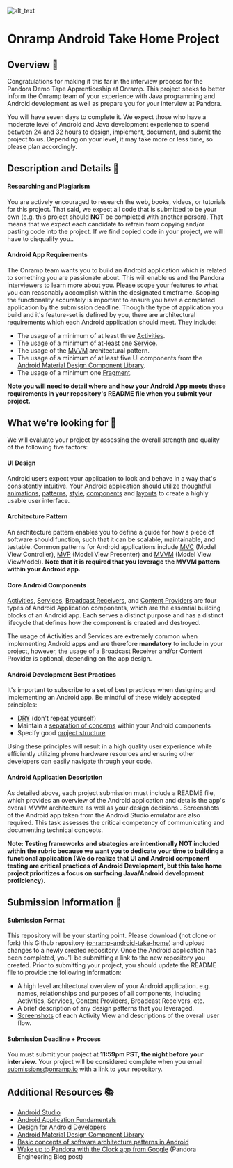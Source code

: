 ![alt_text](https://s2-cdn.greenhouse.io/external_greenhouse_job_boards/logos/400/173/100/resized/Onramp_final_logo_for_twitter___instagram.jpg?1548972880 "image_tooltip")

# Onramp Android Take Home Project 

## Overview 🤖

Congratulations for making it this far in the interview process for the Pandora Demo Tape Apprenticeship at Onramp. This project seeks to better inform the Onramp team of your experience with Java programming and Android development as well as prepare you for your interview at Pandora. 

You will have seven days to complete it. We expect those who have a moderate level of Android and Java development experience to spend between 24 and 32 hours to design, implement, document, and submit the project to us. Depending on your level, it may take more or less time, so please plan accordingly.

## Description and Details 🔎

#### Researching and Plagiarism

You are actively encouraged to research the web, books, videos, or tutorials for this project. That said, we expect all code that is submitted to be your own (e.g. this project should **NOT** be completed with another person). That means that we expect each candidate to refrain from copying and/or pasting code into the project. If we find copied code in your project, we will have to disqualify you.. 

#### Android App Requirements

The Onramp team wants you to build an Android application which is related to something you are passionate about. This will enable us and the Pandora interviewers to learn more about you. Please scope your features to what you can reasonably accomplish within the designated timeframe. Scoping the functionality accurately is important to ensure you have a completed application by the submission deadline. Though the type of application you build and it's feature-set is defined by you, there are architectural requirements which each Android application should meet. They include:

*   The usage of a minimum of at least three [Activities](https://developer.android.com/guide/components/activities). 
*   The usage of a minimum of at-least one [Service](https://developer.android.com/guide/components/services).
*   The usage of the [MVVM](https://medium.com/@husayn.hakeem/android-by-example-mvvm-data-binding-introduction-part-1-6a7a5f388bf7) architectural pattern.
*   The usage of a minimum of at least five UI components from the [Android Material Design Component Library](https://material.io/design/components/bottom-navigation.html).
*   The usage of a minimum one [Fragment](https://developer.android.com/guide/components/fragments).

**Note you will need to detail where and how your Android App meets these requirements in your repository's  README file when you submit your project.**

## What we're looking for 🌟

We will evaluate your project by assessing the overall strength and quality of the following five factors: 

#### UI Design

Android users expect your application to look and behave in a way that's consistently intuitive. Your Android application should utilize thoughtful [animations](https://material.io/design/motion/), [patterns](https://material.io/design/), [style](https://material.io/design/color/), [components](https://material.io/design/components/) and [layouts](https://material.io/design/layout/understanding-layout.html) to create a highly usable user interface.

#### Architecture Pattern

An architecture pattern enables you to define a guide for how a piece of software should function, such that it can be scalable, maintainable, and testable. Common patterns for Android applications include [MVC](https://medium.com/upday-devs/android-architecture-patterns-part-1-model-view-controller-3baecef5f2b6) (Model View Controller), [MVP](https://android.jlelse.eu/architectural-guidelines-to-follow-for-mvp-pattern-in-android-2374848a0157) (Model View Presenter) and [MVVM](https://medium.com/@husayn.hakeem/android-by-example-mvvm-data-binding-introduction-part-1-6a7a5f388bf7) (Model View ViewModel). **Note that it is required that you leverage the MVVM pattern within your Android app.**


#### Core Android Components

[Activities](https://developer.android.com/guide/components/activities), [Services](https://developer.android.com/guide/components/services), [Broadcast Receivers](https://developer.android.com/reference/android/content/BroadcastReceiver.html), and [Content Providers](https://developer.android.com/guide/topics/providers/content-providers.html) are four types of Android Application components, which are the essential building blocks of an Android app. Each serves a distinct purpose and has a distinct lifecycle that defines how the component is created and destroyed. 

The usage of Activities and Services are extremely common when implementing Android apps and are therefore **mandatory** to include in your project, however, the usage of a Broadcast Receiver and/or Content Provider is optional, depending on the app design.

#### Android Development Best Practices

It's important to subscribe to a set of best practices when designing and implementing an Android app. Be mindful of these widely accepted principles:

*   [DRY](https://code.tutsplus.com/tutorials/3-key-software-principles-you-must-understand--net-25161) (don't repeat yourself)
*   Maintain a [separation of concerns](https://developer.android.com/jetpack/docs/guide#separation-of-concerns) within your Android components
*   Specify good [project structure](https://developer.android.com/studio/intro)

Using these principles will result in a high quality user experience while efficiently utilizing phone hardware resources and ensuring other developers can easily navigate through your code.

#### Android Application Description

As detailed above, each project submission must include a README file, which provides an overview of the Android application and details the app's overall MVVM architecture as well as your design decisions.. Screenshots of the Android app taken from the Android Studio emulator are also required. This task assesses the critical competency of communicating and documenting technical concepts.

**Note: Testing frameworks and strategies are intentionally NOT included within the rubric because we want you to dedicate your time to building a functional application (We do realize that UI and Android component testing are critical practices of Android Development, but this take home project prioritizes a focus on surfacing Java/Android development proficiency).**

## Submission Information 🚀

#### Submission Format

This repository will be your starting point. Please download (not clone or fork) this Github repository ([onramp-android-take-home](https://github.com/onramp-io/onramp-android-take-home)) and upload changes to a newly created repository. Once the Android application has been completed, you'll be submitting a link to the new repository you created. Prior to submitting your project, you should update the README file to provide the following information:

*   A high level architectural overview of your Android application. e.g. names, relationships and purposes of all components, including Activities, Services, Content Providers, Broadcast Receivers, etc. 
*   A brief description of any design patterns that you leveraged.
*   [Screenshots](https://developer.android.com/studio/debug/am-screenshot) of each Activity View and descriptions of the overall user flow.

#### Submission Deadline + Process

You must submit your project at **11:59pm PST, the night before your interview**. Your project will be considered complete when you email [submissions@onramp.io](mailto:engineering@onramp.io) with a link to your repository. 

## Additional Resources 📚

*   [Android Studio](https://developer.android.com/studio)
*   [Android Application Fundamentals](https://developer.android.com/guide/components/fundamentals)
*   [Design for Android Developers](https://developer.android.com/design)
*   [Android Material Design Component Library](https://material.io/design/components/bottom-navigation.html)
*   [Basic concepts of software architecture patterns in Android](https://android.jlelse.eu/basic-concepts-of-software-architecture-patterns-in-android-c76e53f46cba)
*   [Wake up to Pandora with the Clock app from Google](https://engineering.pandora.com/wake-up-to-pandora-with-the-clock-app-from-google-7859fe7743aa) (Pandora Engineering Blog post)

